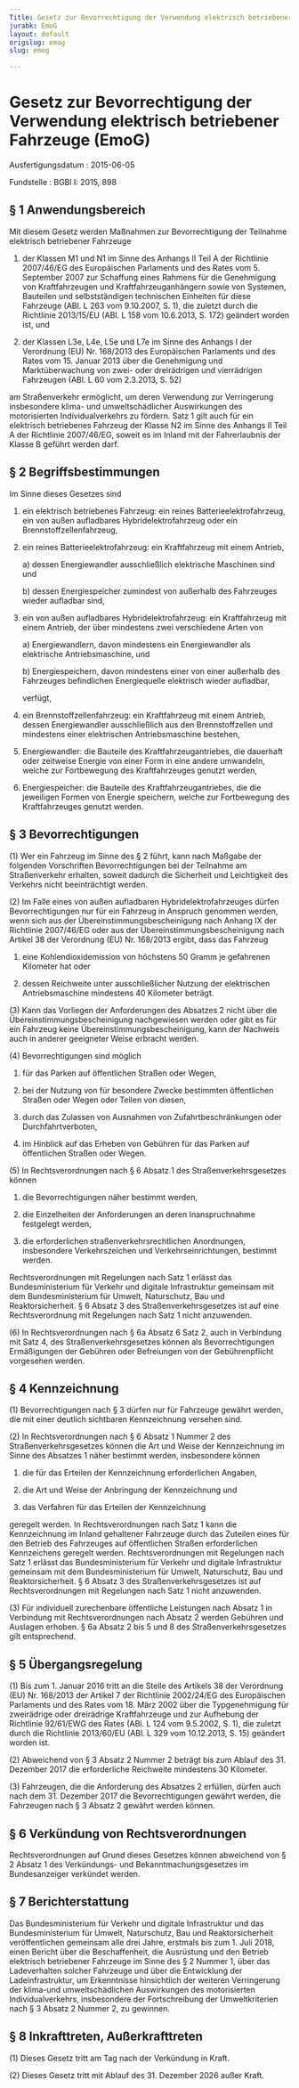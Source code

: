```yaml
---
Title: Gesetz zur Bevorrechtigung der Verwendung elektrisch betriebener Fahrzeuge
jurabk: EmoG
layout: default
origslug: emog
slug: emog

---
```


# Gesetz zur Bevorrechtigung der Verwendung elektrisch betriebener Fahrzeuge (EmoG)

Ausfertigungsdatum
:   2015-06-05

Fundstelle
:   BGBl I: 2015, 898

[^F1789260_01_BJNR089800015]:     Notifiziert gemäß der Richtlinie 98/34/EG des Europäischen Parlaments
    und des Rates vom 22. Juni 1998 über ein Informationsverfahren auf dem
    Gebiet der Normen und technischen Vorschriften und der Vorschriften
    für die Dienste der Informationsgesellschaft (ABl. L 204 vom
    21\.07.1998, S. 37), zuletzt geändert durch Artikel 26 Absatz 2 der
    Verordnung (EU) Nr. 1025/2012 des Europäischen Parlaments und des
    Rates vom 25. Oktober 2012 (ABl. L 316 vom 14.11.2012, S. 12).


## § 1 Anwendungsbereich

Mit diesem Gesetz werden Maßnahmen zur Bevorrechtigung der Teilnahme
elektrisch betriebener Fahrzeuge

1.  der Klassen M1 und N1 im Sinne des Anhangs II Teil A der Richtlinie
    2007/46/EG des Europäischen Parlaments und des Rates vom 5. September
    2007 zur Schaffung eines Rahmens für die Genehmigung von
    Kraftfahrzeugen und Kraftfahrzeuganhängern sowie von Systemen,
    Bauteilen und selbstständigen technischen Einheiten für diese
    Fahrzeuge (ABl. L 263 vom 9.10.2007, S. 1), die zuletzt durch die
    Richtlinie 2013/15/EU (ABl. L 158 vom 10.6.2013, S. 172) geändert
    worden ist, und


2.  der Klassen L3e, L4e, L5e und L7e im Sinne des Anhangs I der
    Verordnung (EU) Nr. 168/2013 des Europäischen Parlaments und des Rates
    vom 15. Januar 2013 über die Genehmigung und Marktüberwachung von
    zwei- oder dreirädrigen und vierrädrigen Fahrzeugen (ABl. L 60 vom
    2\.3.2013, S. 52)



am Straßenverkehr ermöglicht, um deren Verwendung zur Verringerung
insbesondere klima- und umweltschädlicher Auswirkungen des
motorisierten Individualverkehrs zu fördern. Satz 1 gilt auch für ein
elektrisch betriebenes Fahrzeug der Klasse N2 im Sinne des Anhangs II
Teil A der Richtlinie 2007/46/EG, soweit es im Inland mit der
Fahrerlaubnis der Klasse B geführt werden darf.


## § 2 Begriffsbestimmungen

Im Sinne dieses Gesetzes sind

1.  ein elektrisch betriebenes Fahrzeug: ein reines
    Batterieelektrofahrzeug, ein von außen aufladbares
    Hybridelektrofahrzeug oder ein Brennstoffzellenfahrzeug,


2.  ein reines Batterieelektrofahrzeug: ein Kraftfahrzeug mit einem
    Antrieb,

    a)  dessen Energiewandler ausschließlich elektrische Maschinen sind und


    b)  dessen Energiespeicher zumindest von außerhalb des Fahrzeuges wieder
        aufladbar sind,





3.  ein von außen aufladbares Hybridelektrofahrzeug: ein Kraftfahrzeug mit
    einem Antrieb, der über mindestens zwei verschiedene Arten von

    a)  Energiewandlern, davon mindestens ein Energiewandler als elektrische
        Antriebsmaschine, und


    b)  Energiespeichern, davon mindestens einer von einer außerhalb des
        Fahrzeuges befindlichen Energiequelle elektrisch wieder aufladbar,



    verfügt,


4.  ein Brennstoffzellenfahrzeug: ein Kraftfahrzeug mit einem Antrieb,
    dessen Energiewandler ausschließlich aus den Brennstoffzellen und
    mindestens einer elektrischen Antriebsmaschine bestehen,


5.  Energiewandler: die Bauteile des Kraftfahrzeugantriebes, die dauerhaft
    oder zeitweise Energie von einer Form in eine andere umwandeln, welche
    zur Fortbewegung des Kraftfahrzeuges genutzt werden,


6.  Energiespeicher: die Bauteile des Kraftfahrzeugantriebes, die die
    jeweiligen Formen von Energie speichern, welche zur Fortbewegung des
    Kraftfahrzeuges genutzt werden.





## § 3 Bevorrechtigungen

(1) Wer ein Fahrzeug im Sinne des § 2 führt, kann nach Maßgabe der
folgenden Vorschriften Bevorrechtigungen bei der Teilnahme am
Straßenverkehr erhalten, soweit dadurch die Sicherheit und
Leichtigkeit des Verkehrs nicht beeinträchtigt werden.

(2) Im Falle eines von außen aufladbaren Hybridelektrofahrzeuges
dürfen Bevorrechtigungen nur für ein Fahrzeug in Anspruch genommen
werden, wenn sich aus der Übereinstimmungsbescheinigung nach Anhang IX
der Richtlinie 2007/46/EG oder aus der Übereinstimmungsbescheinigung
nach Artikel 38 der Verordnung (EU) Nr. 168/2013 ergibt, dass das
Fahrzeug

1.  eine Kohlendioxidemission von höchstens 50 Gramm je gefahrenen
    Kilometer hat oder


2.  dessen Reichweite unter ausschließlicher Nutzung der elektrischen
    Antriebsmaschine mindestens 40 Kilometer beträgt.




(3) Kann das Vorliegen der Anforderungen des Absatzes 2 nicht über die
Übereinstimmungsbescheinigung nachgewiesen werden oder gibt es für ein
Fahrzeug keine Übereinstimmungsbescheinigung, kann der Nachweis auch
in anderer geeigneter Weise erbracht werden.

(4) Bevorrechtigungen sind möglich

1.  für das Parken auf öffentlichen Straßen oder Wegen,


2.  bei der Nutzung von für besondere Zwecke bestimmten öffentlichen
    Straßen oder Wegen oder Teilen von diesen,


3.  durch das Zulassen von Ausnahmen von Zufahrtbeschränkungen oder
    Durchfahrtverboten,


4.  im Hinblick auf das Erheben von Gebühren für das Parken auf
    öffentlichen Straßen oder Wegen.




(5) In Rechtsverordnungen nach § 6 Absatz 1 des
Straßenverkehrsgesetzes können

1.  die Bevorrechtigungen näher bestimmt werden,


2.  die Einzelheiten der Anforderungen an deren Inanspruchnahme festgelegt
    werden,


3.  die erforderlichen straßenverkehrsrechtlichen Anordnungen,
    insbesondere Verkehrszeichen und Verkehrseinrichtungen, bestimmt
    werden.



Rechtsverordnungen mit Regelungen nach Satz 1 erlässt das
Bundesministerium für Verkehr und digitale Infrastruktur gemeinsam mit
dem Bundesministerium für Umwelt, Naturschutz, Bau und
Reaktorsicherheit. § 6 Absatz 3 des Straßenverkehrsgesetzes ist auf
eine Rechtsverordnung mit Regelungen nach Satz 1 nicht anzuwenden.

(6) In Rechtsverordnungen nach § 6a Absatz 6 Satz 2, auch in
Verbindung mit Satz 4, des Straßenverkehrsgesetzes können als
Bevorrechtigungen Ermäßigungen der Gebühren oder Befreiungen von der
Gebührenpflicht vorgesehen werden.


## § 4 Kennzeichnung

(1) Bevorrechtigungen nach § 3 dürfen nur für Fahrzeuge gewährt
werden, die mit einer deutlich sichtbaren Kennzeichnung versehen sind.

(2) In Rechtsverordnungen nach § 6 Absatz 1 Nummer 2 des
Straßenverkehrsgesetzes können die Art und Weise der Kennzeichnung im
Sinne des Absatzes 1 näher bestimmt werden, insbesondere können

1.  die für das Erteilen der Kennzeichnung erforderlichen Angaben,


2.  die Art und Weise der Anbringung der Kennzeichnung und


3.  das Verfahren für das Erteilen der Kennzeichnung



geregelt werden. In Rechtsverordnungen nach Satz 1 kann die
Kennzeichnung im Inland gehaltener Fahrzeuge durch das Zuteilen eines
für den Betrieb des Fahrzeuges auf öffentlichen Straßen erforderlichen
Kennzeichens geregelt werden. Rechtsverordnungen mit Regelungen nach
Satz 1 erlässt das Bundesministerium für Verkehr und digitale
Infrastruktur gemeinsam mit dem Bundesministerium für Umwelt,
Naturschutz, Bau und Reaktorsicherheit. § 6 Absatz 3 des
Straßenverkehrsgesetzes ist auf Rechtsverordnungen mit Regelungen nach
Satz 1 nicht anzuwenden.

(3) Für individuell zurechenbare öffentliche Leistungen nach Absatz 1
in Verbindung mit Rechtsverordnungen nach Absatz 2 werden Gebühren und
Auslagen erhoben. § 6a Absatz 2 bis 5 und 8 des
Straßenverkehrsgesetzes gilt entsprechend.


## § 5 Übergangsregelung

(1) Bis zum 1. Januar 2016 tritt an die Stelle des Artikels 38 der
Verordnung (EU) Nr. 168/2013 der Artikel 7 der Richtlinie 2002/24/EG
des Europäischen Parlaments und des Rates vom 18. März 2002 über die
Typgenehmigung für zweirädrige oder dreirädrige Kraftfahrzeuge und zur
Aufhebung der Richtlinie 92/61/EWG des Rates (ABl. L 124 vom 9.5.2002,
S. 1), die zuletzt durch die Richtlinie 2013/60/EU (ABl. L 329 vom
10\.12.2013, S. 15) geändert worden ist.

(2) Abweichend von § 3 Absatz 2 Nummer 2 beträgt bis zum Ablauf des
31\. Dezember 2017 die erforderliche Reichweite mindestens 30
Kilometer.

(3) Fahrzeugen, die die Anforderung des Absatzes 2 erfüllen, dürfen
auch nach dem 31. Dezember 2017 die Bevorrechtigungen gewährt werden,
die Fahrzeugen nach § 3 Absatz 2 gewährt werden können.


## § 6 Verkündung von Rechtsverordnungen

Rechtsverordnungen auf Grund dieses Gesetzes können abweichend von § 2
Absatz 1 des Verkündungs- und Bekanntmachungsgesetzes im
Bundesanzeiger verkündet werden.


## § 7 Berichterstattung

Das Bundesministerium für Verkehr und digitale Infrastruktur und das
Bundesministerium für Umwelt, Naturschutz, Bau und Reaktorsicherheit
veröffentlichen gemeinsam alle drei Jahre, erstmals bis zum 1. Juli
2018, einen Bericht über die Beschaffenheit, die Ausrüstung und den
Betrieb elektrisch betriebener Fahrzeuge im Sinne des § 2 Nummer 1,
über das Ladeverhalten solcher Fahrzeuge und über die Entwicklung der
Ladeinfrastruktur, um Erkenntnisse hinsichtlich der weiteren
Verringerung der klima-und umweltschädlichen Auswirkungen des
motorisierten Individualverkehrs, insbesondere der Fortschreibung der
Umweltkriterien nach § 3 Absatz 2 Nummer 2, zu gewinnen.


## § 8 Inkrafttreten, Außerkrafttreten

(1) Dieses Gesetz tritt am Tag nach der Verkündung in Kraft.

(2) Dieses Gesetz tritt mit Ablauf des 31. Dezember 2026 außer Kraft.

